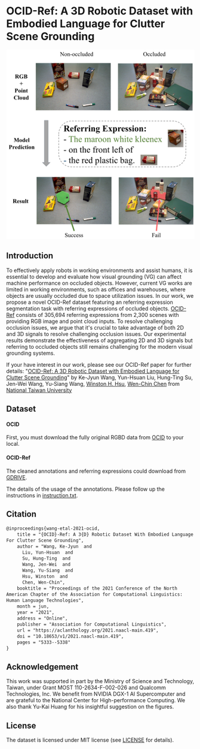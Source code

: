 # OCID-Ref: A 3D Robotic Dataset with Embodied Language for Clutter Scene Grounding

![Figure1](./figure1.jpg)

## Introduction
To effectively apply robots in working environments and assist humans, it is essential to develop and evaluate how visual grounding (VG) can affect machine performance on occluded objects. However, current VG works are limited in working environments, such as offices and warehouses, where objects are usually occluded due to space utilization issues. In our work, we propose a novel OCID-Ref dataset featuring an referring expression segmentation task with referring expressions of occluded objects. [OCID-Ref](#dataset) consists of 305,694 referring expressions from 2,300 scenes with providing RGB image and point cloud inputs. To resolve challenging occlusion issues, we argue that it's crucial to take advantage of both 2D and 3D signals to resolve challenging occlusion issues. Our experimental results demonstrate the effectiveness of aggregating 2D and 3D signals but referring to occluded objects still remains challenging for the modern visual grounding systems.

If your have interest in our work, please see our OCID-Ref paper for further details: "[OCID-Ref: A 3D Robotic Dataset with Embodied Language for Clutter Scene Grounding](https://arxiv.org/abs/2103.07679)" by Ke-Jyun Wang, Yun-Hsuan Liu, Hung-Ting Su, Jen-Wei Wang, Yu-Siang Wang, [Winston H. Hsu](https://winstonhsu.info/), [Wen-Chin Chen](http://www.cmlab.csie.ntu.edu.tw/~wcchen/) from [National Taiwan University](https://www.ntu.edu.tw/english/)

## Dataset
#### OCID
First, you must download the fully original RGBD data from [OCID](https://www.acin.tuwien.ac.at/vision-for-robotics/software-tools/object-clutter-indoor-dataset/) to your local.

#### OCID-Ref
The cleaned annotations and referring expressions could download from [GDRIVE](https://drive.google.com/drive/folders/1dUKpfRiSQD7bWXtpbd9aVzgquYHtWfZv?usp=sharing).

The details of the usage of the annotations. Please follow up the instructions in [instruction.txt](./instruction.txt).

## Citation
```
@inproceedings{wang-etal-2021-ocid,
    title = "{OCID}-Ref: A 3{D} Robotic Dataset With Embodied Language For Clutter Scene Grounding",
    author = "Wang, Ke-Jyun  and
      Liu, Yun-Hsuan  and
      Su, Hung-Ting  and
      Wang, Jen-Wei  and
      Wang, Yu-Siang  and
      Hsu, Winston  and
      Chen, Wen-Chin",
    booktitle = "Proceedings of the 2021 Conference of the North American Chapter of the Association for Computational Linguistics: Human Language Technologies",
    month = jun,
    year = "2021",
    address = "Online",
    publisher = "Association for Computational Linguistics",
    url = "https://aclanthology.org/2021.naacl-main.419",
    doi = "10.18653/v1/2021.naacl-main.419",
    pages = "5333--5338"
}
```

## Acknowledgement
This work was supported in part by the Ministry of Science and Technology, Taiwan, under Grant MOST 110-2634-F-002-026 and Qualcomm Technologies, Inc. We benefit from NVIDIA DGX-1 AI Supercomputer and are grateful to the National Center for High-performance Computing. We also thank Yu-Kai Huang for his insightful suggestion on the figures.

## License
The dataset is licensed under MIT license (see [LICENSE](./LICENSE) for details).

